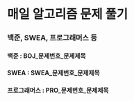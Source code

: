 # 매일 알고리즘 문제 풀기

### 백준, SWEA, 프로그래머스 등
#### 백준 : BOJ_문제번호_문제제목
#### SWEA : SWEA_문제번호_문제제목
#### 프로그래머스 : PRO_문제번호_문제제목
